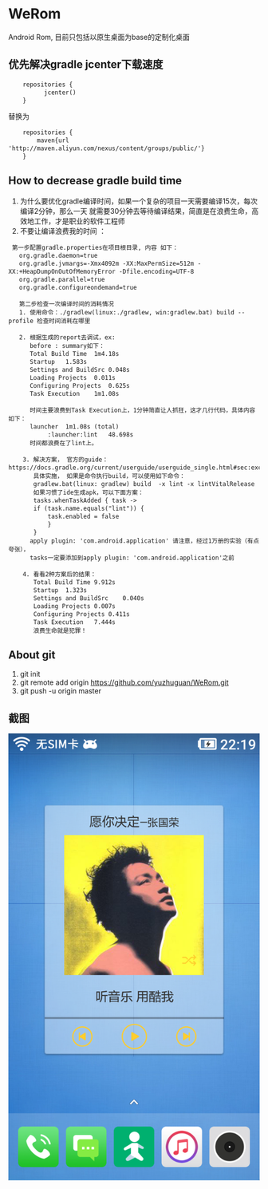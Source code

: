 # WeRom
Android Rom, 目前只包括以原生桌面为base的定制化桌面

## 优先解决gradle jcenter下载速度

```
    repositories { 
          jcenter() 
    }
```

替换为

```
    repositories {
        maven{url 'http://maven.aliyun.com/nexus/content/groups/public/'}
    }
```

## How to decrease gradle build time
1. 为什么要优化gradle编译时间，如果一个复杂的项目一天需要编译15次，每次编译2分钟，那么一天
就需要30分钟去等待编译结果，简直是在浪费生命，高效地工作，才是职业的软件工程师
2. 不要让编译浪费我的时间 ： 
```
 第一步配置gradle.properties在项目根目录, 内容 如下：
   org.gradle.daemon=true
   org.gradle.jvmargs=-Xmx4092m -XX:MaxPermSize=512m -XX:+HeapDumpOnOutOfMemoryError -Dfile.encoding=UTF-8
   org.gradle.parallel=true
   org.gradle.configureondemand=true
   
   第二步检查一次编译时间的消耗情况 
   1. 使用命令：./gradlew(linux:./gradlew, win:gradlew.bat) build --profile 检查时间消耗在哪里
   
   2. 根据生成的report去调试，ex:
      before : summary如下：
      Total Build Time	1m4.18s
      Startup	1.583s
      Settings and BuildSrc	0.048s
      Loading Projects	0.011s
      Configuring Projects	0.625s
      Task Execution	1m1.08s
      
      时间主要浪费到Task Execution上，1分钟简直让人抓狂，这才几行代码，具体内容如下：
      launcher	1m1.08s	(total)
           :launcher:lint	48.698s	
      时间都浪费在了lint上。
      
    3. 解决方案， 官方的guide： https://docs.gradle.org/current/userguide/userguide_single.html#sec:excluding_tasks_from_the_command_line
       具体实施， 如果是命令执行build，可以使用如下命令：
       gradlew.bat(linux: gradlew) build  -x lint -x lintVitalRelease
       如果习惯了ide生成apk，可以下面方案：
       tasks.whenTaskAdded { task ->
       if (task.name.equals("lint")) {
           task.enabled = false
           }
       }
      apply plugin: 'com.android.application' 请注意，经过1万册的实验（有点夸张），
      tasks一定要添加到apply plugin: 'com.android.application'之前
      
    4. 看看2种方案后的结果：
       Total Build Time	9.912s
       Startup	1.323s
       Settings and BuildSrc	0.040s
       Loading Projects	0.007s
       Configuring Projects	0.411s
       Task Execution	7.444s
       浪费生命就是犯罪！
``` 

## About git
1. git init
2. git remote add origin https://github.com/yuzhuguan/WeRom.git
3. git push -u origin master

## 截图

![](device-2017-12-16-221949.png)
